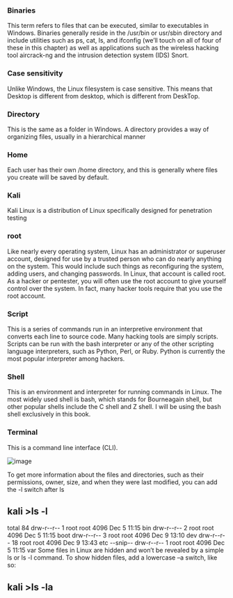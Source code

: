 ### Binaries 
This term refers to files that can be executed, similar to
executables in Windows. Binaries generally reside in the /usr/bin or
usr/sbin directory and include utilities such as ps, cat, ls, and ifconfig
(we’ll touch on all of four of these in this chapter) as well as applications such as the wireless hacking tool aircrack-ng and the intrusion
detection system (IDS) Snort.

### Case sensitivity 

Unlike Windows, the Linux filesystem is case sensitive. This means that Desktop is different from desktop, which is different
from DeskTop.

### Directory 
This is the same as a folder in Windows. A directory provides a way of organizing files, usually in a hierarchical manner
### Home 
Each user has their own /home directory, and this is generally
where files you create will be saved by default.
### Kali 
Kali Linux is a distribution of Linux specifically designed for
penetration testing
### root 
Like nearly every operating system, Linux has an administrator
or superuser account, designed for use by a trusted person who can do
nearly anything on the system. This would include such things as reconfiguring the system, adding users, and changing passwords. In Linux,
that account is called root. As a hacker or pentester, you will often use
the root account to give yourself control over the system. In fact, many
hacker tools require that you use the root account.
### Script 
This is a series of commands run in an interpretive environment that converts each line to source code. Many hacking tools are
simply scripts. Scripts can be run with the bash interpreter or any of
the other scripting language interpreters, such as Python, Perl, or Ruby.
Python is currently the most popular interpreter among hackers.

### Shell 
This is an environment and interpreter for running commands
in Linux. The most widely used shell is bash, which stands for Bourneagain shell, but other popular shells include the C shell and Z shell. I
will be using the bash shell exclusively in this book.

### Terminal 
This is a command line interface (CLI).

![image](https://github.com/Depth-monster/white_hat/assets/122405130/8c45b169-b1d6-4636-b0a1-a5eee2d9c0e1)

To get more information about the files and directories, such as their
permissions, owner, size, and when they were last modified, you can add
the -l switch after ls
## kali >ls -l
total 84
drw-r--r-- 1 root root 4096 Dec 5 11:15 bin
drw-r--r-- 2 root root 4096 Dec 5 11:15 boot
drw-r--r-- 3 root root 4096 Dec 9 13:10 dev
drw-r--r-- 18 root root 4096 Dec 9 13:43 etc
--snip--
drw-r--r-- 1 root root 4096 Dec 5 11:15 var
Some files in Linux are hidden and won’t be revealed by a simple ls or
ls -l command. To show hidden files, add a lowercase –a switch, like so:

## kali >ls -la
